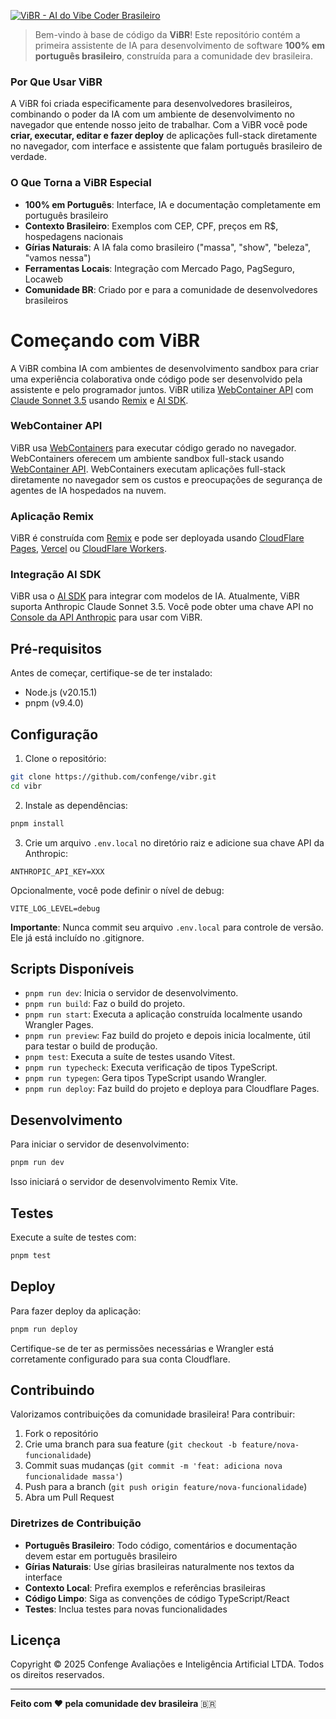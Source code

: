 [![ViBR - AI do Vibe Coder Brasileiro](./public/social_preview_index.jpg)](https://vibr.dev)

> Bem-vindo à base de código da **ViBR**! Este repositório contém a primeira assistente de IA para desenvolvimento de software **100% em português brasileiro**, construída para a comunidade dev brasileira.

### Por Que Usar ViBR

A ViBR foi criada especificamente para desenvolvedores brasileiros, combinando o poder da IA com um ambiente de desenvolvimento no navegador que entende nosso jeito de trabalhar. Com a ViBR você pode **criar, executar, editar e fazer deploy** de aplicações full-stack diretamente no navegador, com interface e assistente que falam português brasileiro de verdade.

### O Que Torna a ViBR Especial

- **100% em Português**: Interface, IA e documentação completamente em português brasileiro
- **Contexto Brasileiro**: Exemplos com CEP, CPF, preços em R$, hospedagens nacionais
- **Gírias Naturais**: A IA fala como brasileiro ("massa", "show", "beleza", "vamos nessa")
- **Ferramentas Locais**: Integração com Mercado Pago, PagSeguro, Locaweb
- **Comunidade BR**: Criado por e para a comunidade de desenvolvedores brasileiros

# Começando com ViBR

A ViBR combina IA com ambientes de desenvolvimento sandbox para criar uma experiência colaborativa onde código pode ser desenvolvido pela assistente e pelo programador juntos. ViBR utiliza [WebContainer API](https://webcontainers.io/api) com [Claude Sonnet 3.5](https://www.anthropic.com/news/claude-3-5-sonnet) usando [Remix](https://remix.run/) e [AI SDK](https://sdk.vercel.ai/).

### WebContainer API

ViBR usa [WebContainers](https://webcontainers.io/) para executar código gerado no navegador. WebContainers oferecem um ambiente sandbox full-stack usando [WebContainer API](https://webcontainers.io/api). WebContainers executam aplicações full-stack diretamente no navegador sem os custos e preocupações de segurança de agentes de IA hospedados na nuvem.

### Aplicação Remix

ViBR é construída com [Remix](https://remix.run/) e pode ser deployada usando [CloudFlare Pages](https://pages.cloudflare.com/), [Vercel](https://vercel.com/) ou [CloudFlare Workers](https://workers.cloudflare.com/).

### Integração AI SDK

ViBR usa o [AI SDK](https://github.com/vercel/ai) para integrar com modelos de IA. Atualmente, ViBR suporta Anthropic Claude Sonnet 3.5. Você pode obter uma chave API no [Console da API Anthropic](https://console.anthropic.com/) para usar com ViBR.

## Pré-requisitos

Antes de começar, certifique-se de ter instalado:

- Node.js (v20.15.1)
- pnpm (v9.4.0)

## Configuração

1. Clone o repositório:

```bash
git clone https://github.com/confenge/vibr.git
cd vibr
```

2. Instale as dependências:

```bash
pnpm install
```

3. Crie um arquivo `.env.local` no diretório raiz e adicione sua chave API da Anthropic:

```
ANTHROPIC_API_KEY=XXX
```

Opcionalmente, você pode definir o nível de debug:

```
VITE_LOG_LEVEL=debug
```

**Importante**: Nunca commit seu arquivo `.env.local` para controle de versão. Ele já está incluído no .gitignore.

## Scripts Disponíveis

- `pnpm run dev`: Inicia o servidor de desenvolvimento.
- `pnpm run build`: Faz o build do projeto.
- `pnpm run start`: Executa a aplicação construída localmente usando Wrangler Pages.
- `pnpm run preview`: Faz build do projeto e depois inicia localmente, útil para testar o build de produção.
- `pnpm test`: Executa a suíte de testes usando Vitest.
- `pnpm run typecheck`: Executa verificação de tipos TypeScript.
- `pnpm run typegen`: Gera tipos TypeScript usando Wrangler.
- `pnpm run deploy`: Faz build do projeto e deploya para Cloudflare Pages.

## Desenvolvimento

Para iniciar o servidor de desenvolvimento:

```bash
pnpm run dev
```

Isso iniciará o servidor de desenvolvimento Remix Vite.

## Testes

Execute a suíte de testes com:

```bash
pnpm test
```

## Deploy

Para fazer deploy da aplicação:

```bash
pnpm run deploy
```

Certifique-se de ter as permissões necessárias e Wrangler está corretamente configurado para sua conta Cloudflare.

## Contribuindo

Valorizamos contribuições da comunidade brasileira! Para contribuir:

1. Fork o repositório
2. Crie uma branch para sua feature (`git checkout -b feature/nova-funcionalidade`)
3. Commit suas mudanças (`git commit -m 'feat: adiciona nova funcionalidade massa'`)
4. Push para a branch (`git push origin feature/nova-funcionalidade`)
5. Abra um Pull Request

### Diretrizes de Contribuição

- **Português Brasileiro**: Todo código, comentários e documentação devem estar em português brasileiro
- **Gírias Naturais**: Use gírias brasileiras naturalmente nos textos da interface
- **Contexto Local**: Prefira exemplos e referências brasileiras
- **Código Limpo**: Siga as convenções de código TypeScript/React
- **Testes**: Inclua testes para novas funcionalidades

## Licença

Copyright © 2025 Confenge Avaliações e Inteligência Artificial LTDA. Todos os direitos reservados.

---

**Feito com ❤️ pela comunidade dev brasileira** 🇧🇷